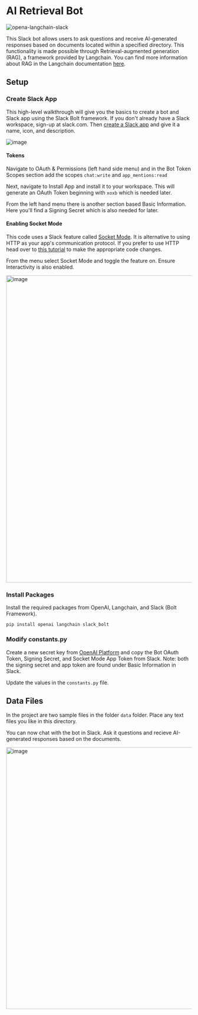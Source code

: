 # AI Retrieval Bot

![opena-langchain-slack](https://github.com/andrewn-net/ai-retrieval-bot/assets/27248499/78996d00-8c69-4edd-beca-407b834c8edb)

This Slack bot allows users to ask questions and receive AI-generated responses based on documents located within a specified directory. This functionality is made possible through Retrieval-augmented generation (RAG), a framework provided by Langchain. You can find more information about RAG in the Langchain documentation [here](https://github.com/langchain-ai/langchain).

## Setup
### Create Slack App
This high-level walkthrough will give you the basics to create a bot and Slack app using the Slack Bolt framework.  If you don't already have a Slack workspace, sign-up at slack.com.
Then [create a Slack app](https://api.slack.com/apps/new) and give it a name, icon, and description.

![image](https://github.com/andrewn-net/ai-retrieval-bot/assets/27248499/a0d3f51b-7074-4a51-b39f-2f170d8428d4)

#### Tokens
Navigate to OAuth & Permissions (left hand side menu) and in the Bot Token Scopes section add the scopes `chat:write` and `app_mentions:read`

Next, navigate to Install App and install it to your workspace. This will generate an OAuth Token beginning with `xoxb` which is needed later.

From the left hand menu there is another section based Basic Information. Here you'll find a Signing Secret which is also needed for later.

#### Enabling Socket Mode

This code uses a Slack feature called [Socket Mode](https://api.slack.com/apis/connections/socket). It is alternative to using HTTP as your app's communication protocol. If you prefer to use HTTP head over to [this tutorial](https://slack.dev/bolt-python/tutorial/getting-started-http) to make the appropriate code changes.

From the menu select Socket Mode and toggle the feature on. Ensure Interactivity is also enabled.

<img width="834" alt="image" src="https://github.com/andrewn-net/ai-retrieval-bot/assets/27248499/c877c8b6-9a29-4289-a9fd-19137ac285cd">

### Install Packages
Install the required packages from OpenAI, Langchain, and Slack (Bolt Framework).

```
pip install openai langchain slack_bolt
```

### Modify constants.py

Create a new secret key from [OpenAI Platform](https://platform.openai.com/account/api-keys) and copy the Bot OAuth Token, Signing Secret, and Socket Mode App Token from Slack.  Note: both the signing secret and app token are found under Basic Information in Slack.

Update the values in the `constants.py` file.

## Data Files

In the project are two sample files in the folder `data` folder. Place any text files you like in this directory.

You can now chat with the bot in Slack. Ask it questions and recieve AI-generated responses based on the documents.

<img width="711" alt="image" src="https://github.com/andrewn-net/ai-retrieval-bot/assets/27248499/e9667fba-4f9e-4864-8265-103e061bac8e">
